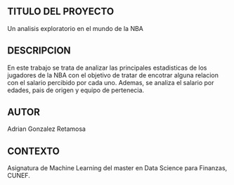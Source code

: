 TITULO DEL PROYECTO
--------------------------------------------------------------------------------------------------------------------------------------------------------------------
Un analisis exploratorio en el mundo de la NBA

DESCRIPCION
--------------------------------------------------------------------------------------------------------------------------------------------------------------------
En este trabajo se trata de analizar las principales estadisticas de los jugadores de la NBA con el objetivo de tratar de encotrar alguna relacion con el salario percibido por cada uno. Ademas, se analiza el salario por edades, pais de origen y equipo de pertenecia. 

AUTOR
--------------------------------------------------------------------------------------------------------------------------------------------------------------------
Adrian Gonzalez Retamosa

CONTEXTO 
--------------------------------------------------------------------------------------------------------------------------------------------------------------------
Asignatura de Machine Learning del master en Data Science para Finanzas, CUNEF.
